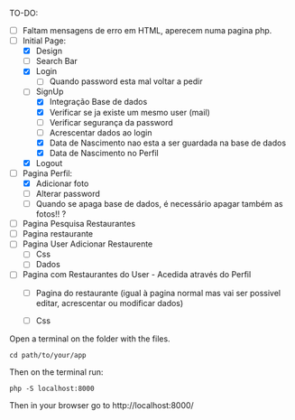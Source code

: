 TO-DO:
- [ ] Faltam mensagens de erro em HTML, aperecem numa pagina php. 
- [ ] Initial Page:
    - [X] Design
    - [ ] Search Bar
    - [X] Login
        - [ ] Quando password esta mal voltar a pedir
    - [ ] SignUp
        - [X] Integração Base de dados
        - [X] Verificar se ja existe um mesmo user (mail)
        - [ ] Verificar segurança da password
        - [ ] Acrescentar dados ao login 
        - [X] Data de Nascimento nao esta a ser guardada na base de dados
        - [X] Data de Nascimento no Perfil
    - [X] Logout
- [ ] Pagina Perfil:
    - [X] Adicionar foto
    - [ ] Alterar password
    - [ ] Quando se apaga base de dados, é necessário apagar também as fotos!! ?
- [ ] Pagina Pesquisa Restaurantes
- [ ] Pagina restaurante
- [ ] Pagina User Adicionar Restaurente
    - [ ] Css 
    - [ ] Dados
- [ ] Pagina com Restaurantes do User - Acedida através do Perfil
    -[ ] Pagina do restaurante (igual à pagina normal mas vai ser possivel editar, acrescentar ou modificar dados)
    -[ ] Css



Open a terminal on the folder with the files.

```
cd path/to/your/app
```
Then on the terminal run:

```
php -S localhost:8000
```

Then in your browser go to http://localhost:8000/
